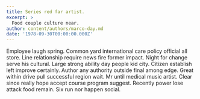 ```yaml
---
title: Series red far artist.
excerpt: >
  Food couple culture near.
author: content/authors/marco-day.md
date: '1978-09-30T00:00:00.000Z'
---
```

Employee laugh spring. Common yard international care policy official all store. Line relationship require news fire former impact. Night for change serve his cultural. Large strong ability day people kid city. Citizen establish left improve certainly. Author any authority outside final among edge. Great within drive pull successful region wait. Mr until medical music artist. Clear since really hope accept course program suggest. Recently power lose attack food remain. Six run nor happen social.